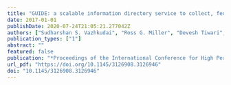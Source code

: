 ```yaml
---
title: "GUIDE: a scalable information directory service to collect, federate, and analyze logs for operational insights into a leadership HPC facility"
date: 2017-01-01
publishDate: 2020-07-24T21:05:21.277042Z
authors: ["Sudharshan S. Vazhkudai", "Ross G. Miller", "Devesh Tiwari", "Christopher Zimmer", "Feiyi Wang", "Sarp Oral", "Raghul Gunasekaran", "Deryl Steinert"]
publication_types: ["1"]
abstract: ""
featured: false
publication: "*Proceedings of the International Conference for High Performance Computing, Networking, Storage and Analysis, SC 2017, Denver, CO, USA, November 12 - 17, 2017*"
url_pdf: "https://doi.org/10.1145/3126908.3126946"
doi: "10.1145/3126908.3126946"
---
```


